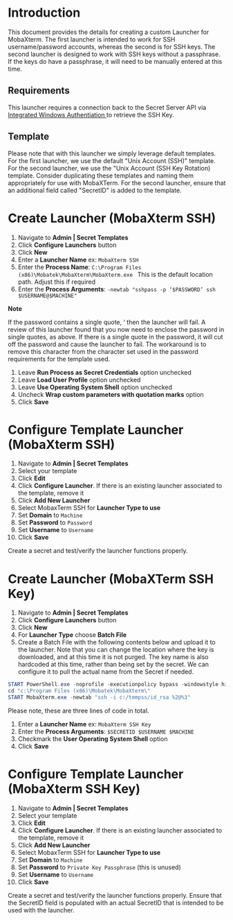 # Introduction

This document provides the details for creating a custom Launcher for MobaXterm. The first launcher is intended to work for SSH username/password accounts, whereas the second is for SSH keys. The second launcher is designed to work with SSH keys without a passphrase. If the keys do have a passphrase, it will need to be manually entered at this time.

## Requirements
This launcher requires a connection back to the Secret Server API via [Integrated Windows Authentiation ](https://docs.delinea.com/online-help/secret-server/authentication/iwa-webservices/configuring-iwa/index.htm) to retrieve the SSH Key. 

## Template

Please note that with this launcher we simply leverage default templates. For the first launcher, we use the default "Unix Account (SSH)" template. For the second launcher, we use the "Unix Account (SSH Key Rotation) template. Consider duplicating these templates and naming them appropriately for use with MobaXTerm. For the second launcher, ensure that an additional field called "SecretID" is added to the template.

# Create Launcher (MobaXterm SSH)

1. Navigate to **Admin | Secret Templates**
1. Click **Configure Launchers** button
1. Click **New**
1. Enter a **Launcher Name** ex: `MobaXterm SSH`
1. Enter the **Process Name**: `C:\Program Files (x86)\Mobatek\MobaXterm\MobaXterm.exe ` This is the default location path. Adjust this if required
1. Enter the **Process Arguments**: `-newtab "sshpass -p ‘$PASSWORD’ ssh $USERNAME@$MACHINE"`

**Note** 

If the password contains a single quote, ‘ then the launcher will fail. A review of this launcher found that you now need to enclose the password in single quotes, as above. If there is a single quote in the password, it will cut off the password and cause the launcher to fail. The workaround is to remove this character from the character set used in the password requirements for the template used. 

1. Leave **Run Process as Secret Credentials** option unchecked
1. Leave **Load User Profile** option unchecked
1. Leave **Use Operating System Shell** option unchecked
1. Uncheck **Wrap custom parameters with quotation marks** option
1. Click **Save**

# Configure Template Launcher (MobaXterm SSH)

1. Navigate to **Admin | Secret Templates**
1. Select your template
1. Click **Edit**
1. Click **Configure Launcher**. If there is an existing launcher associated to the template, remove it
1. Click **Add New Launcher**
1. Select MobaxTerm SSH for **Launcher Type to use**
1. Set **Domain** to `Machine`
1. Set **Password** to `Password`
1. Set **Username** to `Username`
1. Click **Save**

Create a secret and test/verify the launcher functions properly.

# Create Launcher (MobaXTerm SSH Key)

1. Navigate to **Admin | Secret Templates**
1. Click **Configure Launchers** button
1. Click **New**
1. For **Launcher Type** choose **Batch File**
1. Create a Batch File with the following contents below and upload it to the launcher. Note that you can change the location where the key is downloaded, and at this time it is not purged. The key name is also hardcoded at this time, rather than being set by the secret. We can configure it to pull the actual name from the Secret if needed.

```powershell
START PowerShell.exe -noprofile -executionpolicy bypass -windowstyle hidden -command "new-item -path c:\ -name "Key" -itemtype "directory";$SSURL='https://yourthycoticinstanceurl/secretserver/winauthwebservices/api/v1/secrets/';$URI=$SSURL+'%1';$API=$URI+'/fields/private-key';Invoke-RestMethod -Uri $API -UseDefaultCredentials -Method Get -ContentType "Application/json" -OutFile "c:\key\id_rsa" -force"
cd "c:\Program Files (x86)\Mobatek\MobaXterm\"
START MobaXterm.exe -newtab "ssh -i c:/tempss/id_rsa %2@%3"
```

Please note, these are three lines of code in total.

1. Enter a **Launcher Name** ex: `MobaXterm SSH Key`
1. Enter the **Process Arguments**: `$SECRETID $USERNAME $MACHINE`
1. Checkmark the **User Operating System Shell** option
1. Click **Save**

# Configure Template Launcher (MobaXterm SSH Key)

1. Navigate to **Admin | Secret Templates**
1. Select your template
1. Click **Edit**
1. Click **Configure Launcher**. If there is an existing launcher associated to the template, remove it
1. Click **Add New Launcher**
1. Select MobaxTerm SSH for **Launcher Type to use**
1. Set **Domain** to `Machine`
1. Set **Password** to `Private Key Passphrase` (this is unused)
1. Set **Username** to `Username`
1. Click **Save**

Create a secret and test/verify the launcher functions properly. Ensure that the SecretID field is populated with an actual SecretID that is intended to be used with the launcher.
